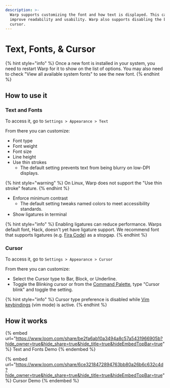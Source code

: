 ```yaml
---
description: >-
  Warp supports customizing the font and how text is displayed. This can help
  improve readability and usability. Warp also supports disabling the blinking
  cursor.
---
```


# Text, Fonts, & Cursor

{% hint style="info" %}
Once a new font is installed in your system, you need to restart Warp for it to show on the list of options. You may also need to check "View all available system fonts" to see the new font.
{% endhint %}

## How to use it

### Text and Fonts

To access it, go to `Settings > Appearance > Text`

From there you can customize:

* Font type
* Font weight
* Font size
* Line height
* Use thin strokes
  * The default setting prevents text from being blurry on low-DPI displays.

{% hint style="warning" %}
On Linux, Warp does not support the "Use thin stroke" feature.
{% endhint %}

* Enforce minimum contrast
  * The default setting tweaks named colors to meet accessibility standards.
* Show ligatures in terminal

{% hint style="info" %}
Enabling ligatures can reduce performance. Warps default font, Hack, doesn't yet have ligature support. We recommend font that supports ligatures (e.g. [Fira Code](https://github.com/tonsky/FiraCode)) as a stopgap.
{% endhint %}

### Cursor

To access it, go to `Settings > Appearance > Cursor`

From there you can customize:

* Select the Cursor type to Bar, Block, or Underline.
* Toggle the Blinking cursor or from the [Command Palette](../command-palette), type "Cursor blink" and toggle the setting.

{% hint style="info" %}
Cursor type preference is disabled while [Vim keybindings](../editor/vim) (vim mode) is active.
{% endhint %}

## How it works

{% embed url="https://www.loom.com/share/be2fa6ab10a3494a8c57a5431966905b?hide_owner=true&hide_share=true&hide_title=true&hideEmbedTopBar=true" %}
Text and Fonts Demo
{% endembed %}

{% embed url="https://www.loom.com/share/6ce3218472894763bb80a26b6c632c4d?hide_owner=true&hide_share=true&hide_title=true&hideEmbedTopBar=true" %}
Cursor Demo
{% endembed %}